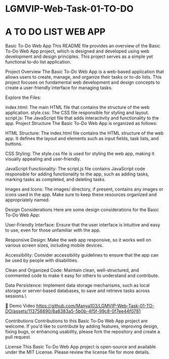 # LGMVIP-Web-Task-01-TO-DO
# A TO DO LIST WEB APP
Basic To-Do Web App
This README file provides an overview of the Basic To-Do Web App project, which is designed and developed using web development and design principles. This project serves as a simple yet functional to-do list application.

Project Overview
The Basic To-Do Web App is a web-based application that allows users to create, manage, and organize their tasks or to-do lists. This project focuses on fundamental web development and design concepts to create a user-friendly interface for managing tasks.

Explore the Files:

index.html: The main HTML file that contains the structure of the web application.
style.css: The CSS file responsible for styling and layout.
script.js: The JavaScript file that adds interactivity and functionality to the app.
Project Structure
The Basic To-Do Web App is organized as follows:

HTML Structure: The index.html file contains the HTML structure of the web app. It defines the layout and elements such as input fields, task lists, and buttons.

CSS Styling: The style.css file is used for styling the web app, making it visually appealing and user-friendly.

JavaScript Functionality: The script.js file contains JavaScript code responsible for adding functionality to the app, such as adding tasks, marking tasks as completed, and deleting tasks.

Images and Icons: The images/ directory, if present, contains any images or icons used in the app. Make sure to keep these resources organized and appropriately named.

Design Considerations
Here are some design considerations for the Basic To-Do Web App:

User-Friendly Interface: Ensure that the user interface is intuitive and easy to use, even for those unfamiliar with the app.

Responsive Design: Make the web app responsive, so it works well on various screen sizes, including mobile devices.

Accessibility: Consider accessibility guidelines to ensure that the app can be used by people with disabilities.

Clean and Organized Code: Maintain clean, well-structured, and commented code to make it easy for others to understand and contribute.

Data Persistence: Implement data storage mechanisms, such as local storage or server-based databases, to save and retrieve tasks across sessions.\

🎥 Demo Video
https://github.com/Manya103/LGMVIP-Web-Task-01-TO-DO/assets/113758890/8a8383a5-5b0b-4f5f-99c8-0f7ee44f0781


Contributions
Contributions to this Basic To-Do Web App project are welcome. If you'd like to contribute by adding features, improving design, fixing bugs, or enhancing usability, please fork the repository and create a pull request.

License
This Basic To-Do Web App project is open-source and available under the MIT License. Please review the license file for more details.

